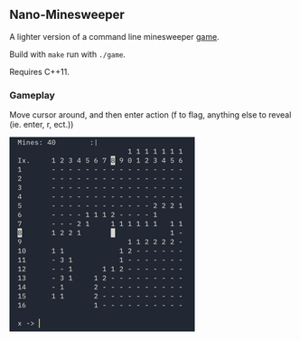 ## Nano-Minesweeper

A lighter version of a command line minesweeper [game](https://github.com/spinks/MineSweeper).

Build with `make` run with `./game`.

Requires C++11.

### Gameplay

Move cursor around, and then enter action (f to flag,
anything else to reveal (ie. enter, r, ect.))


<img src="./Images/display.png" title="gameplay" width="328" height="344">
